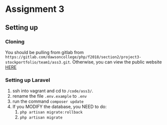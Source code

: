 # Assignment 3

## Setting up

### Cloning
You should be pulling from gitlab from `https://gitlab.com/dawsoncollege/php/f2018/section2/project3-stockportfolio/team1/ass3.git`.
Otherwise, you can view the public website [HERE](https://stockxportfolio.herokuapp.com/)

### Setting up Laravel
1. ssh into vagrant and cd to `/code/ass3/`.
2. rename the file `.env.example` to `.env`
3. run the command `composer update`
4. If you MODIFY the database, you NEED to do: 
    1. `php artisan migrate:rollback`
    2. `php artisan migrate` 



